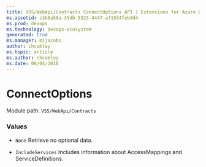 ```yaml
---
title: VSS/WebApi/Contracts ConnectOptions API | Extensions for Azure DevOps Services
ms.assetid: c3b6a58a-35db-5323-4447-a71534feb4d4
ms.prod: devops
ms.technology: devops-ecosystem
generated: true
ms.manager: mijacobs
author: chcomley
ms.topic: article
ms.author: chcomley
ms.date: 08/04/2016
---
```


# ConnectOptions

Module path: `VSS/WebApi/Contracts`

### Values

* `None` Retrieve no optional data.

* `IncludeServices` Includes information about AccessMappings and ServiceDefinitions.

